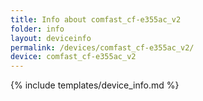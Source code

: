 ```yaml
---
title: Info about comfast_cf-e355ac_v2
folder: info
layout: deviceinfo
permalink: /devices/comfast_cf-e355ac_v2/
device: comfast_cf-e355ac_v2
---
```

{% include templates/device_info.md %}
